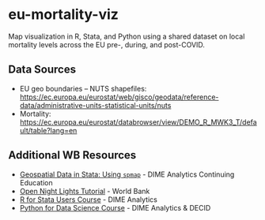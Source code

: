 # eu-mortality-viz

Map visualization in R, Stata, and Python using a shared dataset on local mortality levels across the EU pre-, during, and post-COVID.

## Data Sources

- EU geo boundaries – NUTS shapefiles: https://ec.europa.eu/eurostat/web/gisco/geodata/reference-data/administrative-units-statistical-units/nuts
- Mortality: https://ec.europa.eu/eurostat/databrowser/view/DEMO_R_MWK3_T/default/table?lang=en

## Additional WB Resources

- [Geospatial Data in Stata: Using `spmap`](https://osf.io/tcfvb) - DIME Analytics Continuing Education
- [Open Night Lights Tutorial](https://worldbank.github.io/OpenNightLights/welcome.html) - World Bank
- [R for Stata Users Course](https://github.com/worldbank/dime-r-training) - DIME Analytics
- [Python for Data Science Course](https://github.com/worldbank/dec-python-course) - DIME Analytics & DECID
